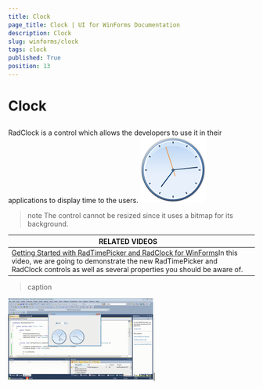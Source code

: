 ```yaml
---
title: Clock
page_title: Clock | UI for WinForms Documentation
description: Clock
slug: winforms/clock
tags: clock
published: True
position: 13
---
```


# Clock



## 

RadClock is a control which allows the developers to use it in their applications to display time to the users.
        ![clock-overview 001](images/clock-overview001.png)

>note The control cannot be resized since it uses a bitmap for its background.
>



| RELATED VIDEOS |  |
| ------ | ------ |
|[Getting Started with RadTimePicker and RadClock for WinForms](http://tv.telerik.com/watch/winforms/getting-started-with-radtimepicker-for-winforms)In this video, we are going to demonstrate the new RadTimePicker and RadClock controls as well as several properties you should be aware of.|
>caption 

![clock-getting-started 002](images/clock-getting-started002.png)|
